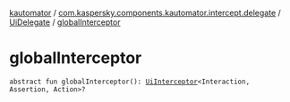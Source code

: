 [kautomator](../../index.md) / [com.kaspersky.components.kautomator.intercept.delegate](../index.md) / [UiDelegate](index.md) / [globalInterceptor](./global-interceptor.md)

# globalInterceptor

`abstract fun globalInterceptor(): `[`UiInterceptor`](../../com.kaspersky.components.kautomator.intercept.base/-ui-interceptor/index.md)`<Interaction, Assertion, Action>?`